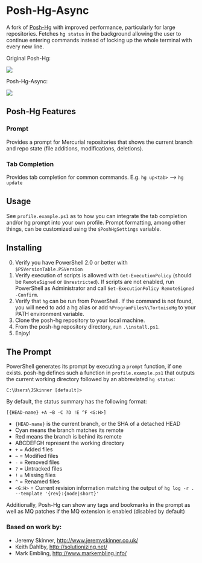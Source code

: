 Posh-Hg-Async
========

A fork of [Posh-Hg](https://github.com/JeremySkinner/posh-hg) with improved performance, particularly for large repositories. Fetches `hg status` in the background allowing the user to continue entering commands instead of locking up the whole terminal with every new line.

Original Posh-Hg:

![](https://github.com/pjpscriv/posh-hg-async/blob/master/gifs/posh-hg.gif?raw=true)

Posh-Hg-Async:

![](https://github.com/pjpscriv/posh-hg-async/blob/master/gifs/posh-hg-async.gif?raw=true)


## Posh-Hg Features

### Prompt

Provides a prompt for Mercurial repositories that shows the current branch and repo state (file additions, modifications, deletions).

### Tab Completion
Provides tab completion for common commands. E.g. `hg up<tab>` --> `hg update`

Usage
-----

See `profile.example.ps1` as to how you can integrate the tab completion and/or hg prompt into your own profile.
Prompt formatting, among other things, can be customized using the `$PoshHgSettings` variable. 

Installing
----------

0. Verify you have PowerShell 2.0 or better with `$PSVersionTable.PSVersion`
1. Verify execution of scripts is allowed with `Get-ExecutionPolicy` (should be `RemoteSigned` or `Unrestricted`). If scripts are not enabled, run PowerShell as Administrator and call `Set-ExecutionPolicy RemoteSigned -Confirm`.
2. Verify that `hg` can be run from PowerShell. If the command is not found, you will need to add a hg alias or add `%ProgramFiles%\TortoiseHg` to your PATH environment variable.
3. Clone the posh-hg repository to your local machine.
4. From the posh-hg repository directory, run `.\install.ps1`.
5. Enjoy!

The Prompt
----------

PowerShell generates its prompt by executing a `prompt` function, if one exists. posh-hg defines such a function in `profile.example.ps1` that outputs the current working directory followed by an abbreviated `hg status`:

    C:\Users\JSkinner [default]>

By default, the status summary has the following format:

    [{HEAD-name} +A ~B -C ?D !E ^F <G:H>]

* `{HEAD-name}` is the current branch, or the SHA of a detached HEAD
 * Cyan means the branch matches its remote
 * Red means the branch is behind its remote
* ABCDEFGH represent the working directory
 * `+` = Added files
 * `~` = Modified files
 * `-` = Removed files
 * `?` = Untracked files
 * `!` = Missing files
 * `^` = Renamed files
 * `<G:H>` = Current revision information matching the output of `hg log -r . --template '{rev}:{node|short}'`

Additionally, Posh-Hg can show any tags and bookmarks in the prompt as well as MQ patches if the MQ extension is enabled (disabled by default)

### Based on work by:

 - Jeremy Skinner, http://www.jeremyskinner.co.uk/
 - Keith Dahlby, http://solutionizing.net/
 - Mark Embling, http://www.markembling.info/
